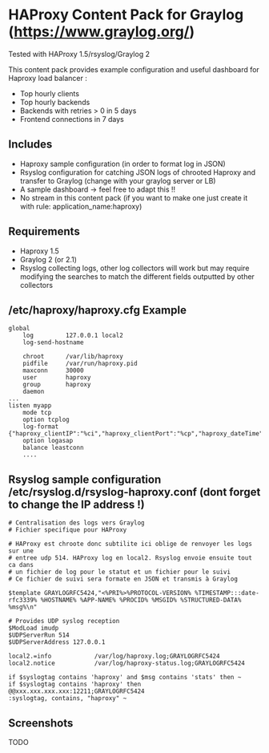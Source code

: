 # HAProxy Content Pack for Graylog (https://www.graylog.org/)

Tested with HAProxy 1.5/rsyslog/Graylog 2

This content pack provides example configuration and useful dashboard for Haproxy load balancer :
* Top hourly clients
* Top hourly backends
* Backends with retries > 0 in 5 days
* Frontend connections in 7 days

## Includes

* Haproxy sample configuration (in order to format log in JSON)
* Rsyslog configuration for catching JSON logs of chrooted Haproxy and transfer to Graylog (change with your graylog server or LB)
* A sample dashboard -> feel free to adapt this !!
* No stream in this content pack (if you want to make one just create it with rule: application_name:haproxy)

## Requirements

* Haproxy 1.5
* Graylog 2 (or 2.1)
* Rsyslog collecting logs, other log collectors will work but may require modifying the searches to match the different fields outputted by other collectors

## /etc/haproxy/haproxy.cfg Example
```
global
    log         127.0.0.1 local2
    log-send-hostname

    chroot      /var/lib/haproxy
    pidfile     /var/run/haproxy.pid
    maxconn     30000
    user        haproxy
    group       haproxy
    daemon
...
listen myapp
    mode tcp
    option tcplog
    log-format {"haproxy_clientIP":"%ci","haproxy_clientPort":"%cp","haproxy_dateTime":"%t","haproxy_frontendNameTransport":"%ft","haproxy_backend":"%b","haproxy_serverName":"%s","haproxy_Tw":"%Tw","haproxy_Tc":"%Tc","haproxy_Tt":"%Tt","haproxy_bytesRead":"%B","haproxy_terminationState":"%ts","haproxy_actconn":%ac,"haproxy_FrontendCurrentConn":%fc,"haproxy_backendCurrentConn":%bc,"haproxy_serverConcurrentConn":%sc,"haproxy_retries":%rc,"haproxy_srvQueue":%sq,"haproxy_backendQueue":%bq,"haproxy_backendSourceIP":"%bi","haproxy_backendSourcePort":"%bp"}
    option logasap
    balance leastconn
	....

```


## Rsyslog sample configuration /etc/rsyslog.d/rsyslog-haproxy.conf (dont forget to change the IP address !)
```
# Centralisation des logs vers Graylog
# Fichier specifique pour HAProxy

# HAProxy est chroote donc subtilite ici oblige de renvoyer les logs sur une
# entree udp 514. HAProxy log en local2. Rsyslog envoie ensuite tout ca dans
# un fichier de log pour le statut et un fichier pour le suivi
# Ce fichier de suivi sera formate en JSON et transmis à Graylog

$template GRAYLOGRFC5424,"<%PRI%>%PROTOCOL-VERSION% %TIMESTAMP:::date-rfc3339% %HOSTNAME% %APP-NAME% %PROCID% %MSGID% %STRUCTURED-DATA% %msg%\n"

# Provides UDP syslog reception
$ModLoad imudp
$UDPServerRun 514
$UDPServerAddress 127.0.0.1

local2.=info            /var/log/haproxy.log;GRAYLOGRFC5424
local2.notice           /var/log/haproxy-status.log;GRAYLOGRFC5424

if $syslogtag contains 'haproxy' and $msg contains 'stats' then ~
if $syslogtag contains 'haproxy' then @@xxx.xxx.xxx.xxx:12211;GRAYLOGRFC5424
:syslogtag, contains, "haproxy" ~

```

## Screenshots

TODO
